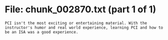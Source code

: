 ﻿# File: chunk_002870.txt (part 1 of 1)
```
PCI isn't the most exciting or entertaining material. With the instructor's humor and real world experience, learning PCI and how to be an ISA was a good experience.
```

